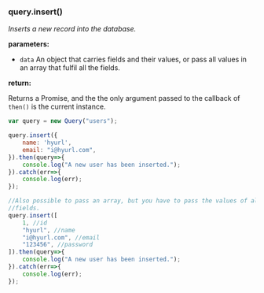 ### query.insert()

*Inserts a new record into the database.*

**parameters:**

- `data` An object that carries fields and their values, or pass all values in
    an array that fulfil all the fields.

**return:**

Returns a Promise, and the the only argument passed to the callback of 
`then()` is the current instance.

```javascript
var query = new Query("users");

query.insert({
    name: 'hyurl',
    email: "i@hyurl.com",
}).then(query=>{
    console.log("A new user has been inserted.");
}).catch(err=>{
    console.log(err);
});

//Also possible to pass an array, but you have to pass the values of all the 
//fields.
query.insert([
    1, //id
    "hyurl", //name
    "i@hyurl.com", //email
    "123456", //password
]).then(query=>{
    console.log("A new user has been inserted.");
}).catch(err=>{
    console.log(err);
});
```